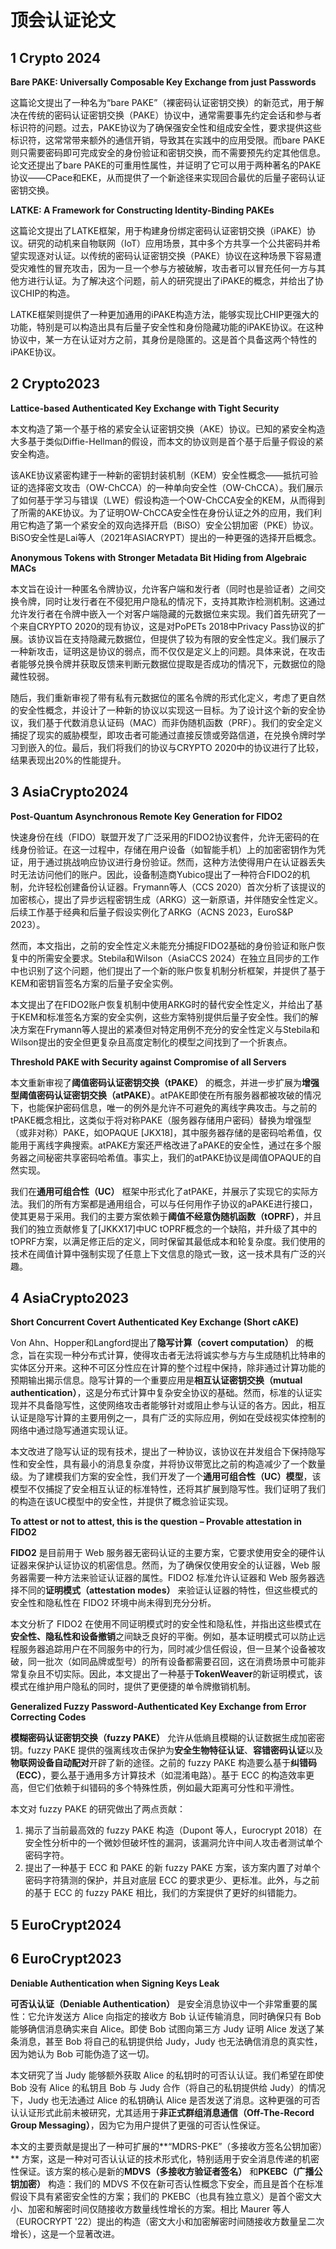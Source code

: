 # 顶会认证论文

## 1 Crypto 2024

**Bare PAKE: Universally Composable Key Exchange from just Passwords**

这篇论文提出了一种名为“bare PAKE”（裸密码认证密钥交换）的新范式，用于解决在传统的密码认证密钥交换（PAKE）协议中，通常需要事先约定会话和参与者标识符的问题。过去，PAKE协议为了确保强安全性和组成安全性，要求提供这些标识符，这常常带来额外的通信开销，导致其在实践中的应用受限。而bare PAKE则只需要密码即可完成安全的身份验证和密钥交换，而不需要预先约定其他信息。论文还提出了bare PAKE的可重用性属性，并证明了它可以用于两种著名的PAKE协议——CPace和EKE，从而提供了一个新途径来实现回合最优的后量子密码认证密钥交换。

**LATKE: A Framework for Constructing Identity-Binding PAKEs**

这篇论文提出了LATKE框架，用于构建身份绑定密码认证密钥交换（iPAKE）协议。研究的动机来自物联网（IoT）应用场景，其中多个方共享一个公共密码并希望实现逐对认证。以传统的密码认证密钥交换（PAKE）协议在这种场景下容易遭受灾难性的冒充攻击，因为一旦一个参与方被破解，攻击者可以冒充任何一方与其他方进行认证。为了解决这个问题，前人的研究提出了iPAKE的概念，并给出了协议CHIP的构造。

LATKE框架则提供了一种更加通用的iPAKE构造方法，能够实现比CHIP更强大的功能，特别是可以构造出具有后量子安全性和身份隐藏功能的iPAKE协议。在这种协议中，某一方在认证对方之前，其身份是隐匿的。这是首个具备这两个特性的iPAKE协议。

## 2 Crypto2023

**Lattice-based Authenticated Key Exchange with Tight Security**

本文构造了第一个基于格的紧安全认证密钥交换（AKE）协议。已知的紧安全构造大多基于类似Diffie-Hellman的假设，而本文的协议则是首个基于后量子假设的紧安全构造。

该AKE协议紧密构建于一种新的密钥封装机制（KEM）安全性概念——抵抗可验证的选择密文攻击（OW-ChCCA）的一种单向安全性（OW-ChCCA）。我们展示了如何基于学习与错误（LWE）假设构造一个OW-ChCCA安全的KEM，从而得到了所需的AKE协议。为了证明OW-ChCCA安全性在身份认证之外的应用，我们利用它构造了第一个紧安全的双向选择开启（BiSO）安全公钥加密（PKE）协议。BiSO安全性是Lai等人（2021年ASIACRYPT）提出的一种更强的选择开启概念。

**Anonymous Tokens with Stronger Metadata Bit Hiding from Algebraic MACs**

本文旨在设计一种匿名令牌协议，允许客户端和发行者（同时也是验证者）之间交换令牌，同时让发行者在不侵犯用户隐私的情况下，支持其欺诈检测机制。这通过允许发行者在令牌中嵌入一个对客户端隐藏的元数据位来实现。我们首先研究了一个来自CRYPTO 2020的现有协议，这是对PoPETs 2018中Privacy Pass协议的扩展。该协议旨在支持隐藏元数据位，但提供了较为有限的安全性定义。我们展示了一种新攻击，证明这是协议的弱点，而不仅仅是定义上的问题。具体来说，在攻击者能够兑换令牌并获取反馈来判断元数据位提取是否成功的情况下，元数据位的隐藏性较弱。

随后，我们重新审视了带有私有元数据位的匿名令牌的形式化定义，考虑了更自然的安全性概念，并设计了一种新的协议以实现这一目标。为了设计这个新的安全协议，我们基于代数消息认证码（MAC）而非伪随机函数（PRF）。我们的安全定义捕捉了现实的威胁模型，即攻击者可能通过直接反馈或旁路信道，在兑换令牌时学习到嵌入的位。最后，我们将我们的协议与CRYPTO 2020中的协议进行了比较，结果表现出20%的性能提升。

## 3 AsiaCrypto2024

**Post-Quantum Asynchronous Remote Key Generation for FIDO2**

快速身份在线（FIDO）联盟开发了广泛采用的FIDO2协议套件，允许无密码的在线身份验证。在这一过程中，存储在用户设备（如智能手机）上的加密密钥作为凭证，用于通过挑战响应协议进行身份验证。然而，这种方法使得用户在认证器丢失时无法访问他们的账户。因此，设备制造商Yubico提出了一种符合FIDO2的机制，允许轻松创建备份认证器。Frymann等人（CCS 2020）首次分析了该提议的加密核心，提出了异步远程密钥生成（ARKG）这一新原语，并伴随安全性定义。后续工作基于经典和后量子假设实例化了ARKG（ACNS 2023，EuroS&P 2023）。

然而，本文指出，之前的安全性定义未能充分捕捉FIDO2基础的身份验证和账户恢复中的所需安全要求。Stebila和Wilson（AsiaCCS 2024）在独立且同步的工作中也识别了这个问题，他们提出了一个新的账户恢复机制分析框架，并提供了基于KEM和密钥盲签名方案的后量子安全实例。

本文提出了在FIDO2账户恢复机制中使用ARKG时的替代安全性定义，并给出了基于KEM和标准签名方案的安全实例，这些方案特别提供后量子安全性。我们的解决方案在Frymann等人提出的紧凑但对特定用例不充分的安全性定义与Stebila和Wilson提出的安全但更复杂且高度定制化的模型之间找到了一个折衷点。

**Threshold PAKE with Security against Compromise of all Servers**

本文重新审视了**阈值密码认证密钥交换（tPAKE）** 的概念，并进一步扩展为**增强型阈值密码认证密钥交换（atPAKE）**。atPAKE即使在所有服务器都被攻破的情况下，也能保护密码信息，唯一的例外是允许不可避免的离线字典攻击。与之前的tPAKE概念相比，这类似于将对称PAKE（服务器存储用户密码）替换为增强型（或非对称）PAKE，如OPAQUE [JKX18]，其中服务器存储的是密码哈希值，仅能用于离线字典搜索。atPAKE方案还严格改进了aPAKE的安全性，通过在多个服务器之间秘密共享密码哈希值。事实上，我们的atPAKE协议是阈值OPAQUE的自然实现。

我们在**通用可组合性（UC）** 框架中形式化了atPAKE，并展示了实现它的实际方法。我们的所有方案都是通用组合，可以与任何用作子协议的aPAKE进行接口，使其更易于采用。我们的主要方案依赖于**阈值不经意伪随机函数（tOPRF）**，并且我们的独立贡献修复了[JKKX17]中UC tOPRF概念的一个缺陷，并升级了其中的tOPRF方案，以满足修正后的定义，同时保留其最低成本和轮复杂度。我们使用的技术在阈值计算中强制实现了任意上下文信息的隐式一致，这一技术具有广泛的兴趣。

## 4 AsiaCrypto2023

**Short Concurrent Covert Authenticated Key Exchange (Short cAKE)**

Von Ahn、Hopper和Langford提出了**隐写计算（covert computation）** 的概念，旨在实现一种分布式计算，使得攻击者无法将诚实参与方与生成随机比特串的实体区分开来。这种不可区分性应在计算的整个过程中保持，除非通过计算功能的预期输出揭示信息。隐写计算的一个重要应用是**相互认证密钥交换（mutual authentication）**，这是分布式计算中复杂安全协议的基础。然而，标准的认证实现并不具备隐写性，这使网络攻击者能够针对或阻止参与认证的各方。因此，相互认证是隐写计算的主要用例之一，具有广泛的实际应用，例如在受歧视实体控制的网络中通过隐写通道实现认证。

本文改进了隐写认证的现有技术，提出了一种协议，该协议在并发组合下保持隐写性和安全性，具有最小的消息复杂度，并将协议带宽比之前的构造减少了一个数量级。为了建模我们方案的安全性，我们开发了一个**通用可组合性（UC）模型**，该模型不仅捕捉了安全相互认证的标准特性，还将其扩展到隐写性。我们证明了我们的构造在该UC模型中的安全性，并提供了概念验证实现。

**To attest or not to attest, this is the question – Provable attestation in FIDO2**

**FIDO2** 是目前用于 Web 服务器无密码认证的主要方案，它要求使用安全的硬件认证器来保护认证协议的机密信息。然而，为了确保仅使用安全的认证器，Web 服务器需要一种方法来验证认证器的属性。FIDO2 标准允许认证器和 Web 服务器选择不同的**证明模式（attestation modes）** 来验证认证器的特性，但这些模式的安全性和隐私性在 FIDO2 环境中尚未得到充分分析。

本文分析了 FIDO2 在使用不同证明模式时的安全性和隐私性，并指出这些模式在**安全性、隐私性和设备撤销**之间缺乏良好的平衡。例如，基本证明模式可以防止远程服务器追踪用户在不同服务中的行为，同时减少信任假设，但一旦某个设备被攻破，同一批次（如同品牌或型号）的所有设备都需要召回，这在消费场景中可能非常复杂且不切实际。因此，本文提出了一种基于**TokenWeaver**的新证明模式，该模式在维护用户隐私的同时，提供了更便捷的单令牌撤销机制。

**Generalized Fuzzy Password-Authenticated Key Exchange from Error Correcting Codes**

**模糊密码认证密钥交换（fuzzy PAKE）** 允许从低熵且模糊的认证数据生成加密密钥。fuzzy PAKE 提供的强离线攻击保护为**安全生物特征认证**、**容错密码认证**以及**物联网设备自动配对**开辟了新的途径。之前的 fuzzy PAKE 构造要么基于**纠错码（ECC）**，要么基于通用多方计算技术（如混淆电路）。基于 ECC 的构造效率更高，但它们依赖于纠错码的多个特殊性质，例如最大距离可分性和平滑性。

本文对 fuzzy PAKE 的研究做出了两点贡献：

1. 揭示了当前最高效的 fuzzy PAKE 构造（Dupont 等人，Eurocrypt 2018）在安全性分析中的一个微妙但破坏性的漏洞，该漏洞允许中间人攻击者测试单个密码字符。
2. 提出了一种基于 ECC 和 PAKE 的新 fuzzy PAKE 方案，该方案内置了对单个密码字符猜测的保护，并且对底层 ECC 的要求更少、更标准。此外，与之前的基于 ECC 的 fuzzy PAKE 相比，我们的方案提供了更好的纠错能力。

## 5 EuroCrypt2024

## 6 EuroCrypt2023

**Deniable Authentication when Signing Keys Leak**

**可否认认证（Deniable Authentication）** 是安全消息协议中一个非常重要的属性：它允许发送方 Alice 向指定的接收方 Bob 认证传输消息，同时确保只有 Bob 能够确信消息确实来自 Alice。即使 Bob 试图向第三方 Judy 证明 Alice 发送了某条消息，甚至 Bob 将自己的私钥提供给 Judy，Judy 也无法确信消息的真实性，因为她认为 Bob 可能伪造了这一切。

本文研究了当 Judy 能够额外获取 Alice 的私钥时的可否认认证。我们希望在即使 Bob 没有 Alice 的私钥且 Bob 与 Judy 合作（将自己的私钥提供给 Judy）的情况下，Judy 也无法通过 Alice 的私钥确认 Alice 是否发送了消息。这种更强的可否认认证形式此前未被研究，尤其适用于**非正式群组消息通信（Off-The-Record Group Messaging）**，因为它为用户提供了更强的可否认性保证。

本文的主要贡献是提出了一种可扩展的**“MDRS-PKE”（多接收方签名公钥加密）** 方案，这是一种对可否认认证的技术形式化，特别适用于安全消息传递的机密性保证。该方案的核心是新的**MDVS（多接收方验证者签名）** 和**PKEBC（广播公钥加密）** 构造：我们的 MDVS 不仅在新可否认性概念下安全，而且是首个在标准假设下具有紧密安全性的方案；我们的 PKEBC（也具有独立意义）是首个密文大小、加密和解密时间仅随接收方数量线性增长的方案。相比 Maurer 等人（EUROCRYPT '22）提出的构造（密文大小和加密解密时间随接收方数量呈二次增长），这是一个显著改进。